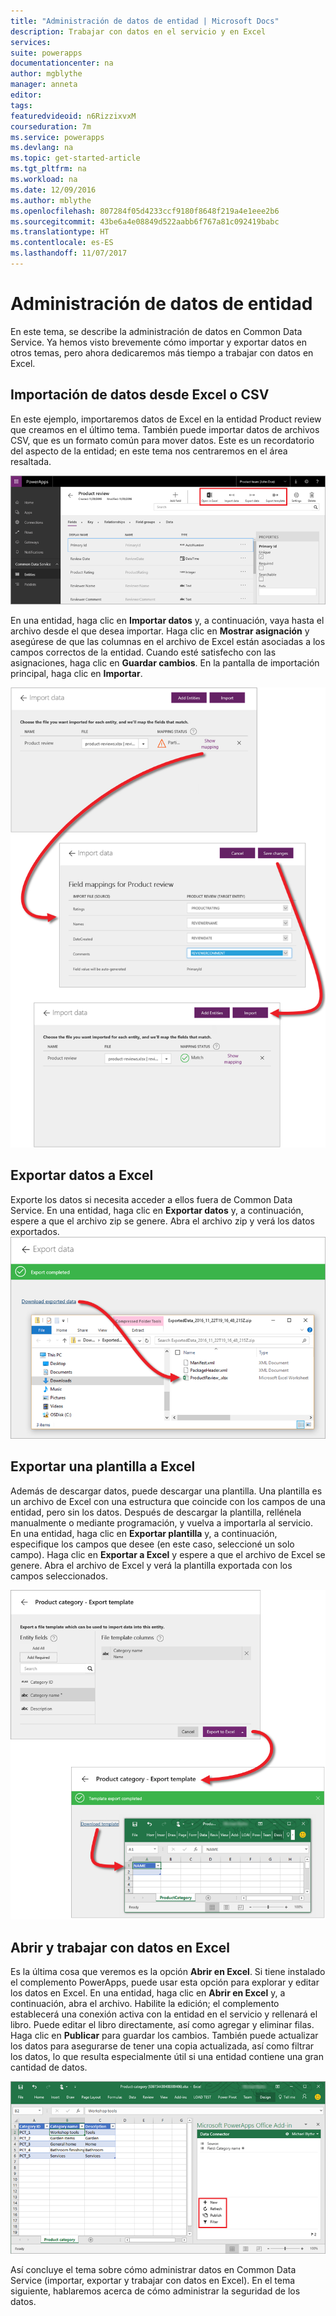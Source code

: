 ```yaml
---
title: "Administración de datos de entidad | Microsoft Docs"
description: Trabajar con datos en el servicio y en Excel
services: 
suite: powerapps
documentationcenter: na
author: mgblythe
manager: anneta
editor: 
tags: 
featuredvideoid: n6RizzixvxM
courseduration: 7m
ms.service: powerapps
ms.devlang: na
ms.topic: get-started-article
ms.tgt_pltfrm: na
ms.workload: na
ms.date: 12/09/2016
ms.author: mblythe
ms.openlocfilehash: 807284f05d4233ccf9180f8648f219a4e1eee2b6
ms.sourcegitcommit: 43be6a4e08849d522aabb6f767a81c092419babc
ms.translationtype: HT
ms.contentlocale: es-ES
ms.lasthandoff: 11/07/2017
---
```

# <a name="manage-entity-data"></a>Administración de datos de entidad
En este tema, se describe la administración de datos en Common Data Service. Ya hemos visto brevemente cómo importar y exportar datos en otros temas, pero ahora dedicaremos más tiempo a trabajar con datos en Excel.

## <a name="import-data-from-excel-or-csv"></a>Importación de datos desde Excel o CSV
En este ejemplo, importaremos datos de Excel en la entidad Product review que creamos en el último tema. También puede importar datos de archivos CSV, que es un formato común para mover datos. Este es un recordatorio del aspecto de la entidad; en este tema nos centraremos en el área resaltada.

![Entidad Product review](./media/learning-common-data-service-manage/product-review-entity.png)

En una entidad, haga clic en **Importar datos** y, a continuación, vaya hasta el archivo desde el que desea importar. Haga clic en **Mostrar asignación** y asegúrese de que las columnas en el archivo de Excel están asociadas a los campos correctos de la entidad. Cuando esté satisfecho con las asignaciones, haga clic en **Guardar cambios**. En la pantalla de importación principal, haga clic en **Importar**.

![Importación de datos desde Excel](./media/learning-common-data-service-manage/import-data.png)

## <a name="export-data-to-excel"></a>Exportar datos a Excel
Exporte los datos si necesita acceder a ellos fuera de Common Data Service. En una entidad, haga clic en **Exportar datos** y, a continuación, espere a que el archivo zip se genere. Abra el archivo zip y verá los datos exportados. 
![Exportar datos a Excel](./media/learning-common-data-service-manage/export-data.png)

## <a name="export-a-template-to-excel"></a>Exportar una plantilla a Excel
Además de descargar datos, puede descargar una plantilla. Una plantilla es un archivo de Excel con una estructura que coincide con los campos de una entidad, pero sin los datos. Después de descargar la plantilla, rellénela manualmente o mediante programación, y vuelva a importarla al servicio. En una entidad, haga clic en **Exportar plantilla** y, a continuación, especifique los campos que desee (en este caso, seleccioné un solo campo). Haga clic en **Exportar a Excel** y espere a que el archivo de Excel se genere. Abra el archivo de Excel y verá la plantilla exportada con los campos seleccionados.

![Exportar una plantilla a Excel](./media/learning-common-data-service-manage/export-template.png)

## <a name="open-and-work-with-data-in-excel"></a>Abrir y trabajar con datos en Excel
Es la última cosa que veremos es la opción **Abrir en Excel**. Si tiene instalado el complemento PowerApps, puede usar esta opción para explorar y editar los datos en Excel. En una entidad, haga clic en **Abrir en Excel** y, a continuación, abra el archivo. Habilite la edición; el complemento establecerá una conexión activa con la entidad en el servicio y rellenará el libro. Puede editar el libro directamente, así como agregar y eliminar filas. Haga clic en **Publicar** para guardar los cambios. También puede actualizar los datos para asegurarse de tener una copia actualizada, así como filtrar los datos, lo que resulta especialmente útil si una entidad contiene una gran cantidad de datos.

![Abrir en Excel](./media/learning-common-data-service-manage/open-excel.png)

Así concluye el tema sobre cómo administrar datos en Common Data Service (importar, exportar y trabajar con datos en Excel). En el tema siguiente, hablaremos acerca de cómo administrar la seguridad de los datos.


